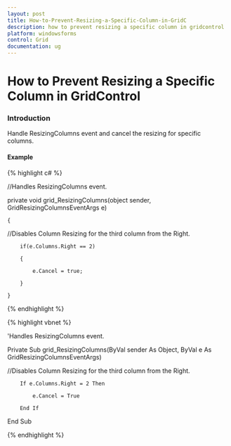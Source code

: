 ```yaml
---
layout: post
title: How-to-Prevent-Resizing-a-Specific-Column-in-GridC
description: how to prevent resizing a specific column in gridcontrol
platform: windowsforms
control: Grid
documentation: ug
---
```


# How to Prevent Resizing a Specific Column in GridControl

### Introduction

Handle ResizingColumns event and cancel the resizing for specific columns.

#### Example

{% highlight c# %}



//Handles ResizingColumns event.

 private void grid_ResizingColumns(object sender, GridResizingColumnsEventArgs e)

    {

//Disables Column Resizing for the third column from the Right.

        if(e.Columns.Right == 2)

        {

            e.Cancel = true;

        }

    }


{% endhighlight %}

{% highlight vbnet %}



'Handles ResizingColumns event.

  Private Sub grid_ResizingColumns(ByVal sender As Object, ByVal e As GridResizingColumnsEventArgs)



//Disables Column Resizing for the third column from the Right.

        If e.Columns.Right = 2 Then

            e.Cancel = True

        End If

   End Sub


{% endhighlight %}

